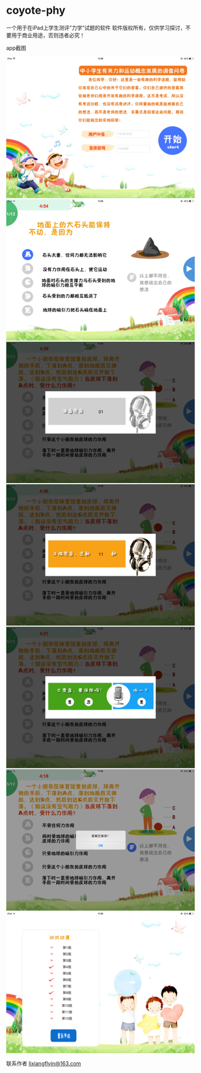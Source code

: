 coyote-phy
==========

一个用于在iPad上学生测评”力学”试题的软件
软件版权所有，仅供学习探讨，不要用于商业用途，否则违者必究！

app截图

![alt text](/coyote-phy/IMG_0241.PNG "Title")
![alt text](/coyote-phy/IMG_0242.PNG "Title")
![alt text](/coyote-phy/IMG_0243.PNG "Title")
![alt text](/coyote-phy/IMG_0244.PNG "Title")
![alt text](/coyote-phy/IMG_0245.PNG "Title")
![alt text](/coyote-phy/IMG_0246.PNG "Title")
![alt text](/coyote-phy/IMG_0247.PNG "Title")

联系作者 lixiangflyin@163.com
